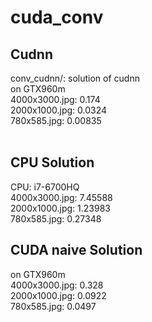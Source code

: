 # cuda_conv
<h2>Cudnn</h2> 
conv_cudnn/: solution of cudnn <br />
on GTX960m <br />
4000x3000.jpg: 0.174 <br />
2000x1000.jpg: 0.0324 <br />
780x585.jpg: 0.00835 <br /><br />

<h2>CPU Solution</h2> 
CPU: i7-6700HQ<br />
4000x3000.jpg: 7.45588 <br />
2000x1000.jpg: 1.23983 <br /> 
780x585.jpg: 0.27348 <br />

<h2>CUDA naive Solution</h2> 
on GTX960m <br />
4000x3000.jpg: 0.328 <br />
2000x1000.jpg: 0.0922<br /> 
780x585.jpg: 0.0497  <br />


